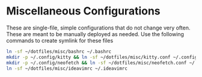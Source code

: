 # Miscellaneous Configurations

These are single-file, simple configurations that do not change very often.
These are meant to be manually deployed as needed.
Use the following commands to create symlink for these files

```bash
ln -sf ~/dotfiles/misc/bashrc ~/.bashrc
mkdir -p ~/.config/kitty && ln -sf ~/dotfiles/misc/kitty.conf ~/.config/kitty/kitty.conf
mkdir -p ~/.config/neofetch && ln -sf ~/dotfiles/misc/neofetch.conf ~/.config/neofetch/neofetch.conf
ln -sf ~/dotfiles/misc/ideavimrc ~/.ideavimrc
```

